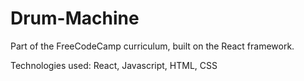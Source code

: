 # Drum-Machine

Part of the FreeCodeCamp curriculum, built on the React framework.

Technologies used:
React, Javascript, HTML, CSS
